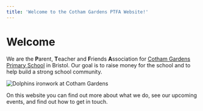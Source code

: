 ```yaml
---
title: 'Welcome to the Cotham Gardens PTFA Website!'
---
```


# Welcome

We are the **P**arent, **T**eacher and **F**riends **A**ssociation for [Cotham Gardens Primary School](https://www.cothamgardens.co.uk/) in Bristol. Our goal is to raise money for the school and to help build a strong school community.

![Dolphins ironwork at Cotham Gardens](@assets/images/dolphins.jpg)

On this website you can find out more about what we do, see our upcoming events, and find out how to get in touch.
